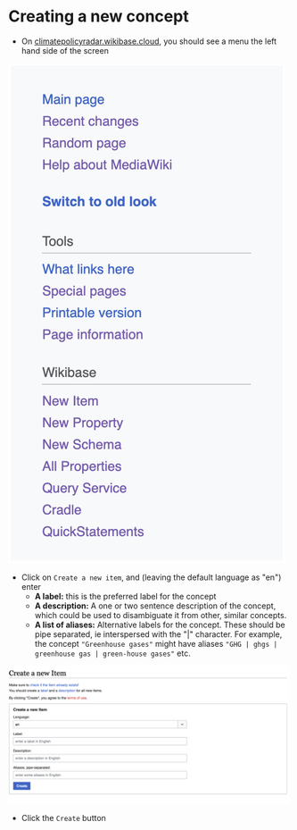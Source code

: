 # Creating a new concept

- On [climatepolicyradar.wikibase.cloud](https://climatepolicyradar.wikibase.cloud/), you should see a menu the left hand side of the screen

![](./images/quicklinks.png)

- Click on `Create a new item`, and (leaving the default language as "en") enter
  - **A label:** this is the preferred label for the concept
  - **A description:** A one or two sentence description of the concept, which could be used to disambiguate it from other, similar concepts.
  - **A list of aliases:** Alternative labels for the concept. These should be pipe separated, ie interspersed with the "|" character. For example, the concept `"Greenhouse gases"` might have aliases `"GHG | ghgs | greenhouse gas | green-house gases"` etc.

![](./images/create-a-new-item.png)

- Click the `Create` button
